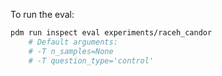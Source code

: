 To run the  eval:
```bash
pdm run inspect eval experiments/raceh_candor
    # Default arguments:
    # -T n_samples=None
    # -T question_type='control'
```